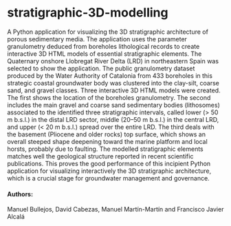 # stratigraphic-3D-modelling

A Python application for visualizing the 3D stratigraphic architecture of porous sedimentary media. The application uses the parameter granulometry deduced from boreholes lithological records to create interactive 3D HTML models of essential stratigraphic elements. The Quaternary onshore Llobregat River Delta (LRD) in northeastern Spain was selected to show the application. The public granulometry dataset produced by the Water Authority of Catalonia from 433 boreholes in this strategic coastal groundwater body was clustered into the clay-silt, coarse sand, and gravel classes. Three interactive 3D HTML models were created. The first shows the location of the boreholes granulometry. The second includes the main gravel and coarse sand sedimentary bodies (lithosomes) associated to the identified three stratigraphic intervals, called lower (> 50 m b.s.l.) in the distal LRD sector, middle (20–50 m b.s.l.) in the central LRD, and upper (< 20 m b.s.l.) spread over the entire LRD. The third deals with the basement (Pliocene and older rocks) top surface, which shows an overall steeped shape deepening toward the marine platform and local horsts, probably due to faulting. The modelled stratigraphic elements matches well the geological structure reported in recent scientific publications. This proves the good performance of this incipient Python application for visualizing interactively the 3D stratigraphic architecture, which is a crucial stage for groundwater management and governance.

#### Authors:

Manuel Bullejos, David Cabezas, Manuel Martín-Martín and Francisco Javier Alcalá
